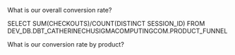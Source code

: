 What is our overall conversion rate?

SELECT SUM(CHECKOUTS)/COUNT(DISTINCT SESSION_ID)
FROM DEV_DB.DBT_CATHERINECHUSIGMACOMPUTINGCOM.PRODUCT_FUNNEL



What is our conversion rate by product?